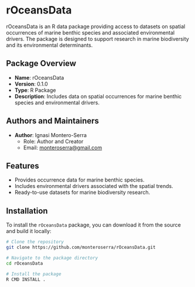 # rOceansData

rOceansData is an R data package providing access to datasets on spatial occurrences of marine benthic species and associated environmental drivers. The package is designed to support research in marine biodiversity and its environmental determinants.

## Package Overview

- **Name**: rOceansData
- **Version**: 0.1.0
- **Type**: R Package
- **Description**: Includes data on spatial occurrences for marine benthic species and environmental drivers.

## Authors and Maintainers

- **Author**: Ignasi Montero-Serra  
  - Role: Author and Creator  
  - Email: [monteroserra@gmail.com](mailto:monteroserra@gmail.com)

## Features

- Provides occurrence data for marine benthic species.
- Includes environmental drivers associated with the spatial trends.
- Ready-to-use datasets for marine biodiversity research.

## Installation

To install the `rOceansData` package, you can download it from the source and build it locally:

```bash
# Clone the repository
git clone https://github.com/monteroserra/rOceansData.git

# Navigate to the package directory
cd rOceansData

# Install the package
R CMD INSTALL .
